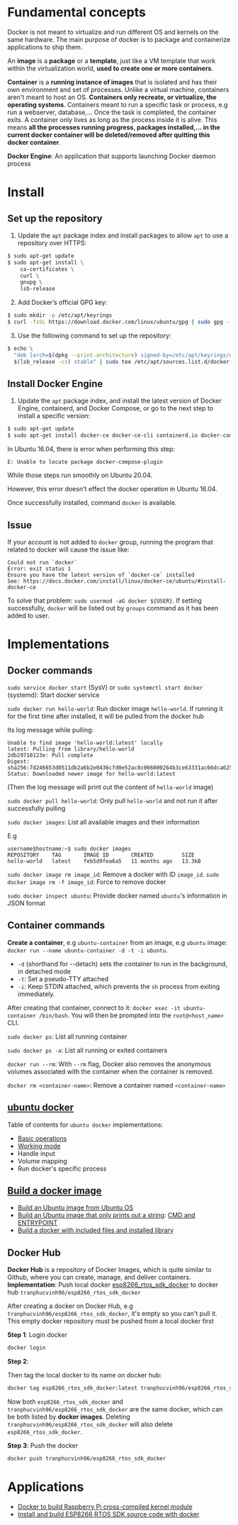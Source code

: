 # Fundamental concepts

Docker is not meant to virtualize and run different OS and kernels on the same hardware. The main purpose of docker is to package and containerize applications to ship them.

An **image** is a **package** or a **template**, just like a VM template that work within the virtualization world, **used to create one or more containers**.

**Container** is a **running instance of images** that is isolated and has their own environment and set of processes. Unlike a virtual machine, containers aren't meant to host an OS. **Containers only recreate, or virtualize, the operating systems**. Containers meant to run a specific task or process, e.g run a webserver, database,... Once the task is completed, the container exits. A container only lives as long as the process inside it is alive. This means **all the processes running progress, packages installed,... in the current docker container will be deleted/removed after quitting this docker container**.

**Docker Engine**: An application that supports launching Docker daemon process

# Install

## Set up the repository

1. Update the ``apt`` package index and install packages to allow ``apt`` to use a repository over HTTPS:

```sh
$ sudo apt-get update
$ sudo apt-get install \
    ca-certificates \
    curl \
    gnupg \
    lsb-release
```

2. Add Docker’s official GPG key:

```sh
$ sudo mkdir -p /etc/apt/keyrings
$ curl -fsSL https://download.docker.com/linux/ubuntu/gpg | sudo gpg --dearmor -o /etc/apt/keyrings/docker.gpg
```

3. Use the following command to set up the repository:

```sh
$ echo \
  "deb [arch=$(dpkg --print-architecture) signed-by=/etc/apt/keyrings/docker.gpg] https://download.docker.com/linux/ubuntu \
  $(lsb_release -cs) stable" | sudo tee /etc/apt/sources.list.d/docker.list > /dev/null
```

## Install Docker Engine

1. Update the ``apt`` package index, and install the latest version of Docker Engine, containerd, and Docker Compose, or go to the next step to install a specific version:

```sh
$ sudo apt-get update
$ sudo apt-get install docker-ce docker-ce-cli containerd.io docker-compose-plugin
```

In Ubuntu 16.04, there is error when performing this step:

```
E: Unable to locate package docker-compose-plugin
```

While those steps run smoothly on Ubuntu 20.04.

However, this error doesn't effect the docker operation in Ubuntu 16.04.

Once successfully installed, command ``docker`` is available.

## Issue

If your account is not added to ``docker`` group, running the program that related to docker will cause the issue like:

```
Could not run `docker` 
Error: exit status 1
Ensure you have the latest version of `docker-ce` installed 
See: https://docs.docker.com/install/linux/docker-ce/ubuntu/#install-docker-ce
```

To solve that problem: ``sudo usermod -aG docker ${USER}``. If setting successfully, ``docker`` will be listed out by ``groups`` command as it has been added to user.

# Implementations

## Docker commands

``sudo service docker start`` (SysV) or ``sudo systemctl start docker`` (systemd): Start docker service

``sudo docker run hello-world``: Run docker image ``hello-world``. If running it for the first time after installed, it will be pulled from the docker hub

Its log message while pulling:

```
Unable to find image 'hello-world:latest' locally
latest: Pulling from library/hello-world
2db29710123e: Pull complete
Digest: sha256:7d246653d0511db2a6b2e0436cfd0e52ac8c066000264b3ce63331ac66dca625
Status: Downloaded newer image for hello-world:latest
```

(Then the log message will print out the content of ``hello-world`` image)

``sudo docker pull hello-world``: Only pull ``hello-world`` and not run it after successfully pulling

``sudo docker images``: List all available images and their information

E.g

```
username$hostname:~$ sudo docker images
REPOSITORY    TAG       IMAGE ID       CREATED         SIZE
hello-world   latest    feb5d9fea6a5   11 months ago   13.3kB
```

``sudo docker image rm image_id``: Remove a docker with ID ``image_id``. ``sudo docker image rm -f image_id``: Force to remove docker

``sudo docker inspect ubuntu``: Provide docker named ``ubuntu``'s information in JSON format

## Container commands 

**Create a container**, e.g ``ubuntu-container`` from an image, e.g ``ubuntu`` image: ``docker run --name ubuntu-container -d -t -i ubuntu``. 

* ``-d`` (shorthand for --detach) sets the container to run in the background, in detached mode
* ``-t``: Set a pseudo-TTY attached
* ``-i``: Keep STDIN attached, which prevents the ``sh`` process from exiting immediately.

After creating that container, connect to it: ``docker exec -it ubuntu-container /bin/bash``. You will then be prompted into the ``root@<host_name>`` CLI.

``sudo docker ps``: List all running container

``sudo docker ps -a``: List all running or exited containers

``docker run --rm``: With ``--rm`` flag, Docker also removes the anonymous volumes associated with the container when the container is removed.

``docker rm <container-name>``: Remove a container named ``<container-name>``
 
## [ubuntu docker](ubuntu%20docker.md)

Table of contents for ``ubuntu docker`` implementations:

* [Basic operations](ubuntu%20docker.md#basic-operations)
* [Working mode](ubuntu%20docker.md#working-mode)
* Handle input
* Volume mapping
* Run docker's specific process

## [Build a docker image](Build%20docker%20image.md)
* [Build an Ubuntu image from Ubuntu OS](Build%20docker%20image.md#build-an-ubuntu-image-from-ubuntu-os)
* [Build an Ubuntu image that only prints out a string](Build%20docker%20image.md#build-an-ubuntu-image-that-only-prints-out-a-string): [CMD and ENTRYPOINT](Build%20docker%20image.md#cmd-and-entrypoint)
* [Build a docker with included files and installed library](Build%20docker%20image.md#build-a-docker-with-included-files-and-installed-library)
## Docker Hub
**Docker Hub** is a repository of Docker Images, which is quite similar to Github, where you can create, manage, and deliver containers.
**Implementation**: Push local docker [esp8266_rtos_sdk_docker](https://github.com/TranPhucVinh/ESP8266-RTOS-SDK/tree/main/Environment/esp8266_rtos_sdk_docker) to docker hub ``tranphucvinh96/esp8266_rtos_sdk_docker``

After creating a docker on Docker Hub, e.g ``tranphucvinh96/esp8266_rtos_sdk_docker``, it's empty so you can't pull it. This empty docker repository must be pushed from a local docker first

**Step 1**: Login docker

```sh
docker login
```

**Step 2**:                 

Then tag the local docker to its name on docker hub:

```sh
docker tag esp8266_rtos_sdk_docker:latest tranphucvinh96/esp8266_rtos_sdk_docker
```
Now both ``esp8266_rtos_sdk_docker`` and ``tranphucvinh96/esp8266_rtos_sdk_docker`` are the same docker, which can be both listed by **docker images**. Deleting ``tranphucvinh96/esp8266_rtos_sdk_docker`` will also delete ``esp8266_rtos_sdk_docker``.

**Step 3**: Push the docker
```sh
docker push tranphucvinh96/esp8266_rtos_sdk_docker
```
# Applications
* [Docker to build Raspberry Pi cross-compiled kernel module](https://github.com/TranPhucVinh/Raspberry-Pi-GNU/tree/main/Kernel/Loadable%20kernel%20module/Cross-compiled%20kernel%20module#build-with-docker-which-contains-the-raspbian-environment-including-the-commit-hash)
* [Install and build ESP8266 RTOS SDK source code with docker](https://github.com/TranPhucVinh/ESP8266-RTOS-SDK/blob/main/Environment/Install%20and%20Build.md#install-and-build-esp8266-rtos-sdk-source-code-with-docker)
